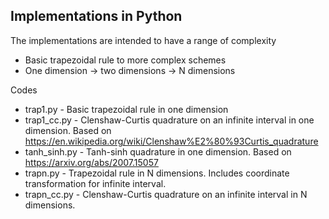 ## Implementations in Python

The implementations are intended to have a range of complexity
   * Basic trapezoidal rule to more complex schemes
   * One dimension -> two dimensions -> N dimensions

Codes
* trap1.py  - Basic trapezoidal rule in one dimension
* trap1_cc.py - Clenshaw-Curtis quadrature on an infinite interval in one dimension.  Based on https://en.wikipedia.org/wiki/Clenshaw%E2%80%93Curtis_quadrature
* tanh_sinh.py - Tanh-sinh quadrature in one dimension.  Based on https://arxiv.org/abs/2007.15057
* trapn.py - Trapezoidal rule in N dimensions.  Includes coordinate transformation for infinite interval.
* trapn_cc.py - Clenshaw-Curtis quadrature on an infinite interval in N dimensions.
